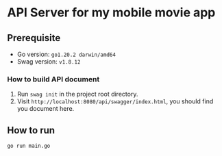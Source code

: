 # API Server for my mobile movie app

## Prerequisite

- Go version: `go1.20.2 darwin/amd64`
- Swag version: `v1.8.12`

### How to build API document

1. Run `swag init` in the project root directory.
2. Visit `http://localhost:8080/api/swagger/index.html`, you should find you document here.

## How to run

```sh
go run main.go
```
